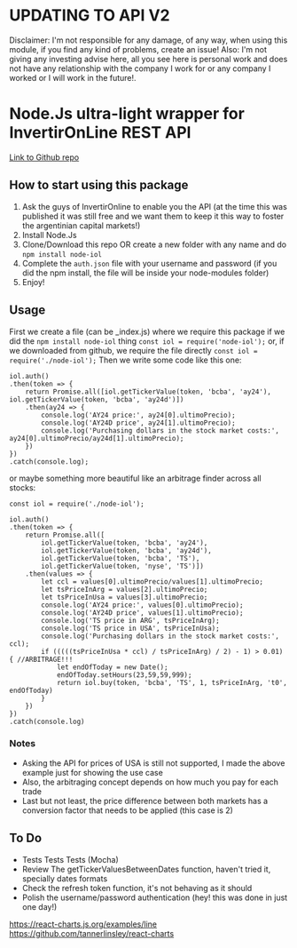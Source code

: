 # UPDATING TO API V2


Disclaimer: I'm not responsible for any damage, of any way, when using this module, if you find any kind of problems, create an issue! Also: I'm not giving any investing advise here, all you see here is personal work and does not have any relationship with the company I work for or any company I worked or I will work in the future!.

# Node.Js ultra-light wrapper for InvertirOnLine REST API
[Link to Github repo](https://github.com/paoliniluis/node-iol)
## How to start using this package
1) Ask the guys of InvertirOnline to enable you the API (at the time this was published it was still free and we want them to keep it this way to foster the argentinian capital markets!)
2) Install Node.Js
3) Clone/Download this repo OR create a new folder with any name and do `npm install node-iol`
4) Complete the `auth.json` file with your username and password (if you did the npm install, the file will be inside your node-modules folder)
5) Enjoy!

## Usage
First we create a file (can be _index.js) where we require this package if we did the `npm install node-iol` thing
`const iol = require('node-iol');`
or, if we downloaded from github, we require the file directly 
`const iol = require('./node-iol');`
Then we write some code like this one:

~~~~
iol.auth()
.then(token => {
    return Promise.all([iol.getTickerValue(token, 'bcba', 'ay24'), iol.getTickerValue(token, 'bcba', 'ay24d')])
    .then(ay24 => {
        console.log('AY24 price:', ay24[0].ultimoPrecio);
        console.log('AY24D price', ay24[1].ultimoPrecio);
        console.log('Purchasing dollars in the stock market costs:', ay24[0].ultimoPrecio/ay24d[1].ultimoPrecio);
    })
})
.catch(console.log);
~~~~

or maybe something more beautiful like an arbitrage finder across all stocks:
~~~~
const iol = require('./node-iol');

iol.auth()
.then(token => {
    return Promise.all([
        iol.getTickerValue(token, 'bcba', 'ay24'), 
        iol.getTickerValue(token, 'bcba', 'ay24d'),
        iol.getTickerValue(token, 'bcba', 'TS'),
        iol.getTickerValue(token, 'nyse', 'TS')])
    .then(values => {
        let ccl = values[0].ultimoPrecio/values[1].ultimoPrecio;
        let tsPriceInArg = values[2].ultimoPrecio;
        let tsPriceInUsa = values[3].ultimoPrecio;
        console.log('AY24 price:', values[0].ultimoPrecio);
        console.log('AY24D price', values[1].ultimoPrecio);
        console.log('TS price in ARG', tsPriceInArg);
        console.log('TS price in USA', tsPriceInUsa);
        console.log('Purchasing dollars in the stock market costs:', ccl);
        if (((((tsPriceInUsa * ccl) / tsPriceInArg) / 2) - 1) > 0.01) { //ARBITRAGE!!!
            let endOfToday = new Date();
            endOfToday.setHours(23,59,59,999);
            return iol.buy(token, 'bcba', 'TS', 1, tsPriceInArg, 't0', endOfToday)
        }
    })
})
.catch(console.log)
~~~~

### Notes
 - Asking the API for prices of USA is still not supported, I made the above example just for showing the use case
 - Also, the arbitraging concept depends on how much you pay for each trade
 - Last but not least, the price difference between both markets has a conversion factor that needs to be applied (this case is 2)

## To Do
- Tests Tests Tests (Mocha)
- Review The getTickerValuesBetweenDates function, haven't tried it, specially dates formats
- Check the refresh token function, it's not behaving as it should
- Polish the username/password authentication (hey! this was done in just one day!)

https://react-charts.js.org/examples/line
https://github.com/tannerlinsley/react-charts